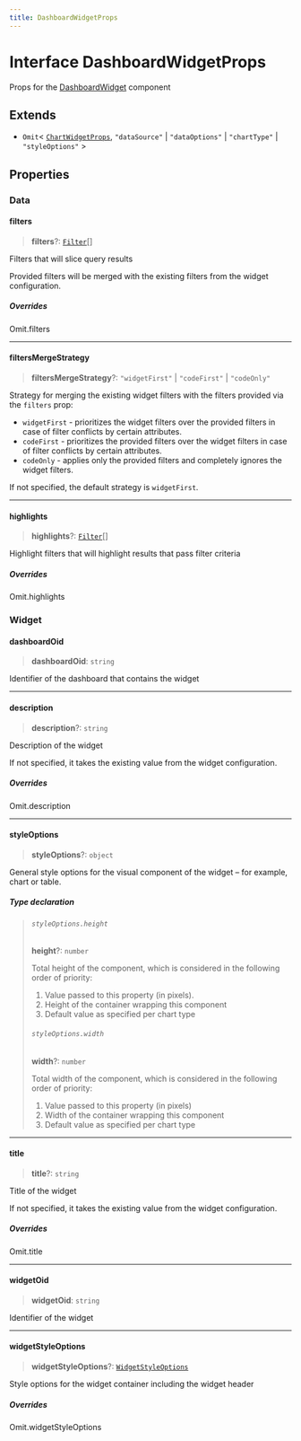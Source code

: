 ```yaml
---
title: DashboardWidgetProps
---
```


# Interface DashboardWidgetProps

Props for the [DashboardWidget](../functions/function.DashboardWidget.md) component

## Extends

- `Omit`\< [`ChartWidgetProps`](interface.ChartWidgetProps.md), `"dataSource"` \| `"dataOptions"` \| `"chartType"` \| `"styleOptions"` \>

## Properties

### Data

#### filters

> **filters**?: [`Filter`](../../sdk-data/interfaces/interface.Filter.md)[]

Filters that will slice query results

Provided filters will be merged with the existing filters from the widget configuration.

##### Overrides

Omit.filters

***

#### filtersMergeStrategy

> **filtersMergeStrategy**?: `"widgetFirst"` \| `"codeFirst"` \| `"codeOnly"`

Strategy for merging the existing widget filters with the filters provided via the `filters` prop:

- `widgetFirst` - prioritizes the widget filters over the provided filters in case of filter conflicts by certain attributes.
- `codeFirst` - prioritizes the provided filters over the widget filters in case of filter conflicts by certain attributes.
- `codeOnly` - applies only the provided filters and completely ignores the widget filters.

If not specified, the default strategy is `widgetFirst`.

***

#### highlights

> **highlights**?: [`Filter`](../../sdk-data/interfaces/interface.Filter.md)[]

Highlight filters that will highlight results that pass filter criteria

##### Overrides

Omit.highlights

### Widget

#### dashboardOid

> **dashboardOid**: `string`

Identifier of the dashboard that contains the widget

***

#### description

> **description**?: `string`

Description of the widget

If not specified, it takes the existing value from the widget configuration.

##### Overrides

Omit.description

***

#### styleOptions

> **styleOptions**?: `object`

General style options for the visual component of the widget – for example, chart or table.

##### Type declaration

> ###### `styleOptions.height`
>
> **height**?: `number`
>
> Total height of the component, which is considered in the following order of priority:
>
> 1. Value passed to this property (in pixels).
> 2. Height of the container wrapping this component
> 3. Default value as specified per chart type
>
> ###### `styleOptions.width`
>
> **width**?: `number`
>
> Total width of the component, which is considered in the following order of priority:
>
> 1. Value passed to this property (in pixels)
> 2. Width of the container wrapping this component
> 3. Default value as specified per chart type
>
>

***

#### title

> **title**?: `string`

Title of the widget

If not specified, it takes the existing value from the widget configuration.

##### Overrides

Omit.title

***

#### widgetOid

> **widgetOid**: `string`

Identifier of the widget

***

#### widgetStyleOptions

> **widgetStyleOptions**?: [`WidgetStyleOptions`](interface.WidgetStyleOptions.md)

Style options for the widget container including the widget header

##### Overrides

Omit.widgetStyleOptions
